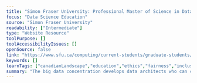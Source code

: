 ```yaml
---
title: "Simon Fraser University: Professional Master of Science in Data Science - Big Data"
focus: "Data Science Education"
source: "Simon Fraser University"
readability: ["Intermediate"]
type: "Website Resource"
toolPurpose: []
toolAccessibilityIssues: []
openSource: false
link: "https://www.sfu.ca/computing/current-students/graduate-students/academic-programs/professional-master-of-science-in-computer-science/about-the-program/big-data.html"
keywords: []
learnTags: ["canadianLandscape","education","ethics","fairness","inclusivePractice","machineLearning"]
summary: "The big data concentration develops data architects who can create new tools that find value in the vast amounts of information generated toda and who are capable of offering insights that influence strategic decision-making. "
---
```


